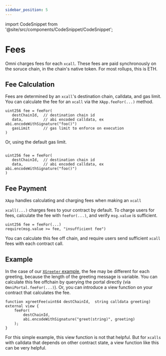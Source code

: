 ```yaml
---
sidebar_position: 5
---
```


import CodeSnippet from '@site/src/components/CodeSnippet/CodeSnippet';

# Fees

Omni charges fees for each `xcall`. These fees are paid synchronously on the soruce chain, in the chain's native token. For most rollups, this is ETH.

## Fee Calculation

Fees are determined by an `xcall`'s destination chain, calldata, and gas limit. You can calculate the fee for an `xcall` via the `XApp.feeFor(...)` method.

```solidity
uint256 fee = feeFor(
   destChainId,  // destination chain id
   data,         // abi encoded calldata, ex abi.encodeWithSignature("foo()")
   gasLimit      // gas limit to enforce on execution
)
```

Or, using the default gas limit.
```solidity

uint256 fee = feeFor(
   destChainId,  // destination chain id
   data,         // abi encoded calldata, ex abi.encodeWithSignature("foo()")
)
```

## Fee Payment

`XApp` handles calculating and charging fees when making an `xcall`

<CodeSnippet repoUrl="https://github.com/omni-network/omni/blob/059303647e07fc3481e379b710922e2b84b1827f/contracts/src/pkg/XApp.sol#L56-65" />

`xcall(...)` charges fees to your contract by default. To charge users for fees, calculate the fee with `feeFor(...)`, and verify `msg.value` is sufficient.

```solidity
uint256 fee = feeFor(...)
require(msg.value >= fee, "insufficient fee")
```

You can calculate this fee off chain, and require users send sufficient `xcall` fees with each contract call.

## Example

In the case of our [`XGreeter` example](./example.md), the fee may be different for each greeting, because the length of the greeting message is variable. You can calculate this fee offchain by querying the portal directly (via `OmniPortal.feeFor(...)`). Or, you can introduce a view function on your contract that calculates the fee.


```solidity
function xgreetFee(uint64 destChainId,  string calldata greeting) external view {
    feeFor(
        destChainId,
        abi.encodeWithSignature("greet(string)", greeting)
    );
}
```

For this simple example, this view function is not that helpful. But for `xcalls` with calldata that depends on other contract state, a view function like this can be very helpful.
